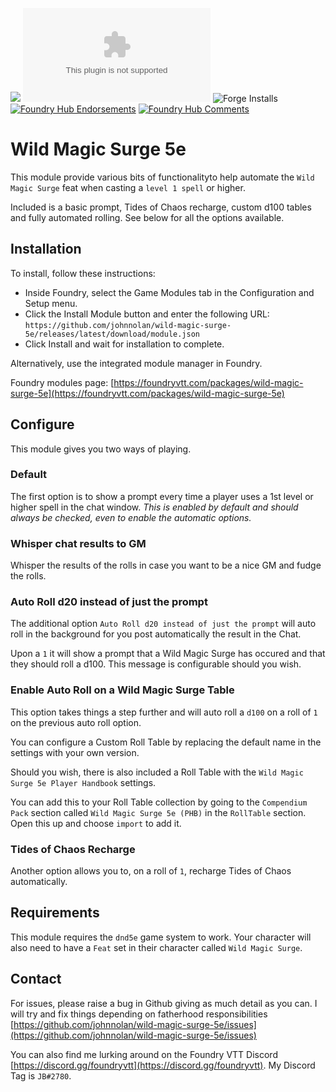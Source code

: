 ![](https://img.shields.io/badge/Foundry-v0.7.9-informational)
![Latest Release Download Count](https://img.shields.io/github/downloads/johnnolan/wild-magic-surge-5e/latest/module.zip)
![Forge Installs](https://img.shields.io/badge/dynamic/json?label=Forge%20Installs&query=package.installs&suffix=%25&url=https%3A%2F%2Fforge-vtt.com%2Fapi%2Fbazaar%2Fpackage%2Fwild-magic-surge-5e&colorB=4aa94a)
[![Foundry Hub Endorsements](https://img.shields.io/endpoint?logoColor=white&url=https%3A%2F%2Fwww.foundryvtt-hub.com%2Fwp-json%2Fhubapi%2Fv1%2Fpackage%2Fwild-magic-surge-5e%2Fshield%2Fendorsements)](https://www.foundryvtt-hub.com/package/wild-magic-surge-5e/)
[![Foundry Hub Comments](https://img.shields.io/endpoint?logoColor=white&url=https%3A%2F%2Fwww.foundryvtt-hub.com%2Fwp-json%2Fhubapi%2Fv1%2Fpackage%2Fwild-magic-surge-5e%2Fshield%2Fcomments)](https://www.foundryvtt-hub.com/package/wild-magic-surge-5e/)

# Wild Magic Surge 5e

This module provide various bits of functionalityto help automate the `Wild Magic Surge` feat when casting a `level 1 spell` or higher.

Included is a basic prompt, Tides of Chaos recharge, custom d100 tables and fully automated rolling. See below for all the options available.

## Installation

To install, follow these instructions:

- Inside Foundry, select the Game Modules tab in the Configuration and Setup menu.
- Click the Install Module button and enter the following URL: `https://github.com/johnnolan/wild-magic-surge-5e/releases/latest/download/module.json`
- Click Install and wait for installation to complete.

Alternatively, use the integrated module manager in Foundry.

Foundry modules page: [https://foundryvtt.com/packages/wild-magic-surge-5e](https://foundryvtt.com/packages/wild-magic-surge-5e)

## Configure

This module gives you two ways of playing.

### Default

The first option is to show a prompt every time a player uses a 1st level or higher spell in the chat window. _This is enabled by default and should always be checked, even to enable the automatic options._

### Whisper chat results to GM

Whisper the results of the rolls in case you want to be a nice GM and fudge the rolls.

### Auto Roll d20 instead of just the prompt

The additional option `Auto Roll d20 instead of just the prompt` will auto roll in the background for you post automatically the result in the Chat.

Upon a `1` it will show a prompt that a Wild Magic Surge has occured and that they should roll a d100. This message is configurable should you wish.

### Enable Auto Roll on a Wild Magic Surge Table

This option takes things a step further and will auto roll a `d100` on a roll of `1` on the previous auto roll option.

You can configure a Custom Roll Table by replacing the default name in the settings with your own version.

Should you wish, there is also included a Roll Table with the `Wild Magic Surge 5e Player Handbook` settings.

You can add this to your Roll Table collection by going to the `Compendium Pack` section called `Wild Magic Surge 5e (PHB)` in the `RollTable` section. Open this up and choose `import` to add it.

### Tides of Chaos Recharge

Another option allows you to, on a roll of `1`, recharge Tides of Chaos automatically. 

## Requirements

This module requires the `dnd5e` game system to work. Your character will also need to have a `Feat` set in their character called `Wild Magic Surge`.

## Contact

For issues, please raise a bug in Github giving as much detail as you can. I will try and fix things depending on fatherhood responsibilities [https://github.com/johnnolan/wild-magic-surge-5e/issues](https://github.com/johnnolan/wild-magic-surge-5e/issues)

You can also find me lurking around on the Foundry VTT Discord [https://discord.gg/foundryvtt](https://discord.gg/foundryvtt). My Discord Tag is `JB#2780`.
